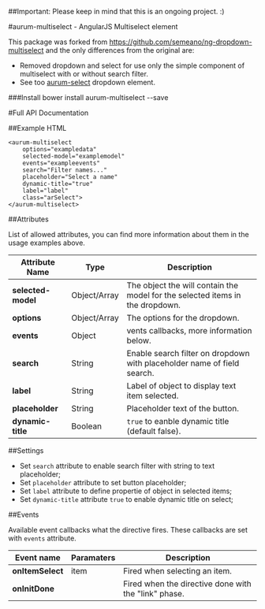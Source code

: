 ##Important: Please keep in mind that this is an ongoing project. :)

#aurum-multiselect - AngularJS Multiselect element

This package was forked from https://github.com/semeano/ng-dropdown-multiselect and the only differences from the original are:

* Removed dropdown and select for use only the simple component of multiselect with or without search filter.
* See too [aurum-select](#) dropdown element.

###Install
  bower install aurum-multiselect --save

#Full API Documentation

##Example HTML

```
<aurum-multiselect
	options="exampledata"
	selected-model="examplemodel"
	events="exampleevents"
	search="Filter names..."
	placeholder="Select a name"
	dynamic-title="true"
	label="label"
	class="arSelect">
</aurum-multiselect>
```

##Attributes

List of allowed attributes, you can find more information about them in the usage examples above.

| Attribute Name      | Type         | Description    |
| ------------------- | ------------ | -------------- |
| **selected-model**  | Object/Array | The object the will contain the model for the selected items in the dropdown. |
| **options**         | Object/Array | The options for the dropdown. |
| **events**          | Object       | vents callbacks, more information below. |
| **search**          | String       | Enable search filter on dropdown with placeholder name of field search. |
| **label**     	  | String       | Label of object to display text item selected. |
| **placeholder**     | String       | Placeholder text of the button. |
| **dynamic-title**   | Boolean      | `true` to eanble dynamic title (default false). |

##Settings

* Set `search` attribute to enable search filter with string to text placeholder; 
* Set `placeholder` attribute to set button placeholder;
* Set `label` attribute to define propertie of object in selected items;
* Set `dynamic-title` attribute `true` to enable dynamic title on select;

##Events

Available event callbacks what the directive fires. These callbacks are set with `events` attribute.

| Event name  | Paramaters  | Description   |
| ----------- | ----------- | ------------- |
| **onItemSelect** | item | Fired when selecting an item. |
| **onInitDone** |  | Fired when the directive done with the "link" phase. |